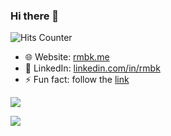 ### Hi there 👋

![Hits Counter](https://hits.seeyoufarm.com/api/count/incr/badge.svg?url=https%3A%2F%2Fgithub.com%2Fuburuntu)

- 🌐 Website: [rmbk.me](https://rmbk.me)
- 👥 LinkedIn: [linkedin.com/in/rmbk](https://linkedin.com/in/rmbk)
- ⚡ Fun fact: follow the [link](https://www.youtube.com/watch?v=dQw4w9WgXcQ)

![](https://github-readme-stats.vercel.app/api?username=uburuntu&show_icons=true&hide_border=true&include_all_commits=true&count_private=true&hide_rank=true)

![](https://github-readme-stats.vercel.app/api/top-langs/?username=uburuntu&layout=compact&hide_border=true&hide=fortran)

<!--
**uburuntu/uburuntu** is a ✨ _special_ ✨ repository because its `README.md` (this file) appears on your GitHub profile.

Here are some ideas to get you started:

- 🔭 I’m currently working on ...
- 🌱 I’m currently learning ...
- 👯 I’m looking to collaborate on ...
- 🤔 I’m looking for help with ...
- 💬 Ask me about ...
- 📫 How to reach me: ...
- 😄 Pronouns: ...
- ⚡ Fun fact: ...
-->
